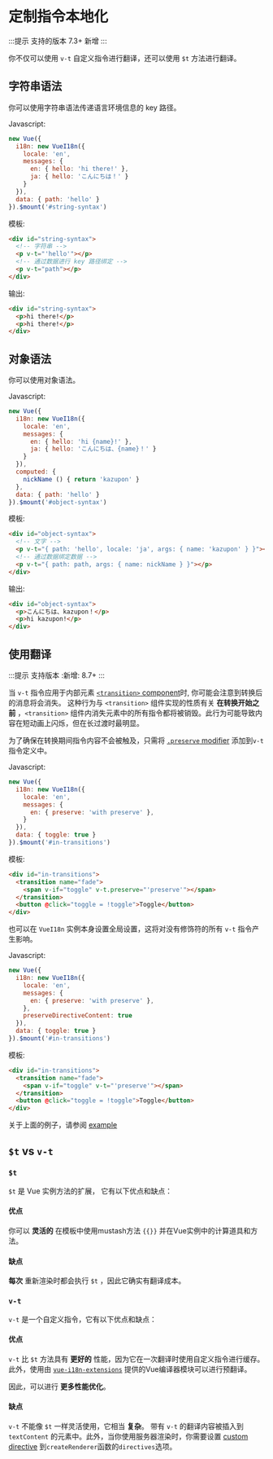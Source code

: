 # 定制指令本地化

:::提示 支持的版本
 7.3+ 新增
:::

你不仅可以使用 `v-t` 自定义指令进行翻译，还可以使用 `$t` 方法进行翻译。

## 字符串语法

你可以使用字符串语法传递语言环境信息的 key 路径。

Javascript:

```js
new Vue({
  i18n: new VueI18n({
    locale: 'en',
    messages: {
      en: { hello: 'hi there!' },
      ja: { hello: 'こんにちは！' }
    }
  }),
  data: { path: 'hello' }
}).$mount('#string-syntax')
```

模板:

```html
<div id="string-syntax">
  <!-- 字符串 -->
  <p v-t="'hello'"></p>
  <!-- 通过数据进行 key 路径绑定 -->
  <p v-t="path"></p>
</div>
```

输出:

```html
<div id="string-syntax">
  <p>hi there!</p>
  <p>hi there!</p>
</div>
```

## 对象语法

你可以使用对象语法。

Javascript:

```js
new Vue({
  i18n: new VueI18n({
    locale: 'en',
    messages: {
      en: { hello: 'hi {name}!' },
      ja: { hello: 'こんにちは、{name}！' }
    }
  }),
  computed: {
    nickName () { return 'kazupon' }
  },
  data: { path: 'hello' }
}).$mount('#object-syntax')
```

模板:

```html
<div id="object-syntax">
  <!-- 文字 -->
  <p v-t="{ path: 'hello', locale: 'ja', args: { name: 'kazupon' } }"></p>
  <!-- 通过数据绑定数据 -->
  <p v-t="{ path: path, args: { name: nickName } }"></p>
</div>
```

输出:

```html
<div id="object-syntax">
  <p>こんにちは、kazupon！</p>
  <p>hi kazupon!</p>
</div>
```

## 使用翻译

:::提示 支持版本
:新增: 8.7+
:::

当 `v-t` 指令应用于内部元素 [`<transition>` component](https://vuejs.org/v2/api/#transition)时, 你可能会注意到转换后的消息将会消失。 这种行为与 `<transition>` 组件实现的性质有关 **在转换开始之前** ，`<transition>` 组件内消失元素中的所有指令都将被销毁。此行为可能导致内容在短动画上闪烁，但在长过渡时最明显。

为了确保在转换期间指令内容不会被触及，只需将 [`.preserve` modifier](../api/#v-t) 添加到`v-t`指令定义中。

Javascript:

```js
new Vue({
  i18n: new VueI18n({
    locale: 'en',
    messages: {
      en: { preserve: 'with preserve' },
    }
  }),
  data: { toggle: true }
}).$mount('#in-transitions')
```

模板:

```html
<div id="in-transitions">
  <transition name="fade">
    <span v-if="toggle" v-t.preserve="'preserve'"></span>
  </transition>
  <button @click="toggle = !toggle">Toggle</button>
</div>
```

也可以在 `VueI18n` 实例本身设置全局设置，这将对没有修饰符的所有 `v-t` 指令产生影响。

Javascript:

```js
new Vue({
  i18n: new VueI18n({
    locale: 'en',
    messages: {
      en: { preserve: 'with preserve' },
    },
    preserveDirectiveContent: true
  }),
  data: { toggle: true }
}).$mount('#in-transitions')
```

模板:

```html
<div id="in-transitions">
  <transition name="fade">
    <span v-if="toggle" v-t="'preserve'"></span>
  </transition>
  <button @click="toggle = !toggle">Toggle</button>
</div>
```

关于上面的例子，请参阅 [example](https://github.com/kazupon/vue-i18n/tree/dev/examples/directive)

## `$t` vs `v-t`

### `$t`

`$t` 是 Vue 实例方法的扩展， 它有以下优点和缺点：

#### 优点

你可以 **灵活的** 在模板中使用mustash方法 `{{}}` 并在Vue实例中的计算道具和方法。

#### 缺点

**每次** 重新渲染时都会执行 `$t` ，因此它确实有翻译成本。

### `v-t`

`v-t` 是一个自定义指令，它有以下优点和缺点：

#### 优点

`v-t` 比 `$t` 方法具有 **更好的** 性能，因为它在一次翻译时使用自定义指令进行缓存。 此外，使用由 [`vue-i18n-extensions`](https://github.com/kazupon/vue-i18n-extensions) 提供的Vue编译器模块可以进行预翻译。

因此，可以进行 **更多性能优化**。

#### 缺点

`v-t` 不能像 `$t` 一样灵活使用，它相当 **复杂**。 带有 `v-t` 的翻译内容被插入到 `textContent` 的元素中。此外，当你使用服务器渲染时，你需要设置 [custom directive](https://github.com/kazupon/vue-i18n-extensions#directive-v-t-custom-directive-for-server-side) 到`createRenderer`函数的`directives`选项。
